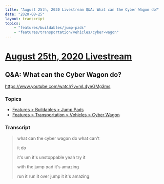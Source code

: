 ```yaml
---
title: "August 25th, 2020 Livestream Q&A: What can the Cyber Wagon do?"
date: "2020-08-25"
layout: transcript
topics:
    - "features/buildables/jump-pads"
    - "features/transportation/vehicles/cyber-wagon"
---
```

# [August 25th, 2020 Livestream](../2020-08-25.md)
## Q&A: What can the Cyber Wagon do?
https://www.youtube.com/watch?v=mL4yeGMg3ms

### Topics
* [Features > Buildables > Jump Pads](../topics/features/buildables/jump-pads.md)
* [Features > Transportation > Vehicles > Cyber Wagon](../topics/features/transportation/vehicles/cyber-wagon.md)

### Transcript

> what can the cyber wagon do what can't
>
> it do
>
> it's um it's unstoppable yeah try it
>
> with the jump pad it's amazing
>
> run it run it over jump it it's amazing
